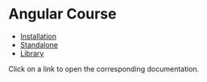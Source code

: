 
# Angular Course

- [Installation](angular/installation.md)
- [Standalone](angular/standalone.md)
- [Library](angular/library.md)

Click on a link to open the corresponding documentation.
